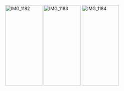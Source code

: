 <img width="117.9" height="255.6" alt="IMG_1182" src="https://github.com/user-attachments/assets/123d5fab-be0c-42ce-bc17-d276cd25e95e" />
<img width="117.9" height="255.6" alt="IMG_1183" src="https://github.com/user-attachments/assets/ee349726-1d2a-46ed-922c-58d84eb76e23" />
<img width="117.9" height="255.6" alt="IMG_1184" src="https://github.com/user-attachments/assets/dc9ee9ea-2b49-4d21-bf2b-6989fd8be869" />
